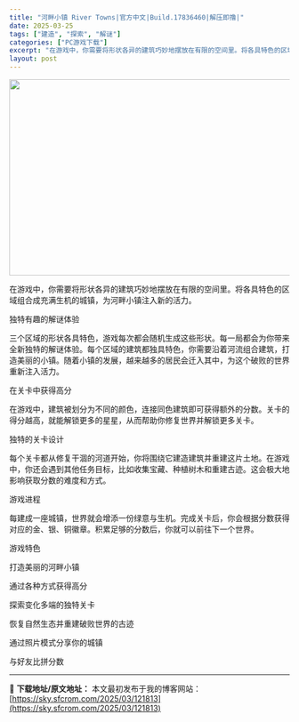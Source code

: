 ```yaml
---
title: "河畔小镇 River Towns|官方中文|Build.17836460|解压即撸|"
date: 2025-03-25
tags: ["建造", "探索", "解谜"]
categories: ["PC游戏下载"]
excerpt: "在游戏中，你需要将形状各异的建筑巧妙地摆放在有限的空间里。将各具特色的区域组合成充满生机的城镇，为河畔小镇注入新的活力。 独特有趣的解谜体验 三个区域的形状各具特色，游戏每次都会随机生成这些形状。每一局都会为你带来全新独特的解谜体验。每个区域的建筑都独具特色，你需要沿着河流组合建筑，打造美丽的小镇。&hellip;"
layout: post
---
```


<img class="aligncenter size-full wp-image-121821" src="https://sky.sfcrom.com/wp-content/uploads/2025/03/2025032508303644.webp" alt="" width="616" height="353" />

在游戏中，你需要将形状各异的建筑巧妙地摆放在有限的空间里。将各具特色的区域组合成充满生机的城镇，为河畔小镇注入新的活力。

独特有趣的解谜体验

三个区域的形状各具特色，游戏每次都会随机生成这些形状。每一局都会为你带来全新独特的解谜体验。每个区域的建筑都独具特色，你需要沿着河流组合建筑，打造美丽的小镇。随着小镇的发展，越来越多的居民会迁入其中，为这个破败的世界重新注入活力。

在关卡中获得高分

在游戏中，建筑被划分为不同的颜色，连接同色建筑即可获得额外的分数。关卡的得分越高，就能解锁更多的星星，从而帮助你修复世界并解锁更多关卡。

独特的关卡设计

每个关卡都从修复干涸的河道开始，你将围绕它建造建筑并重建这片土地。在游戏中，你还会遇到其他任务目标，比如收集宝藏、种植树木和重建古迹。这会极大地影响获取分数的难度和方式。

游戏进程

每建成一座城镇，世界就会增添一份绿意与生机。完成关卡后，你会根据分数获得对应的金、银、铜徽章。积累足够的分数后，你就可以前往下一个世界。

游戏特色

打造美丽的河畔小镇

通过各种方式获得高分

探索变化多端的独特关卡

恢复自然生态并重建破败世界的古迹

通过照片模式分享你的城镇

与好友比拼分数

---
📖 **下载地址/原文地址：** 本文最初发布于我的博客网站：[https://sky.sfcrom.com/2025/03/121813](https://sky.sfcrom.com/2025/03/121813)
